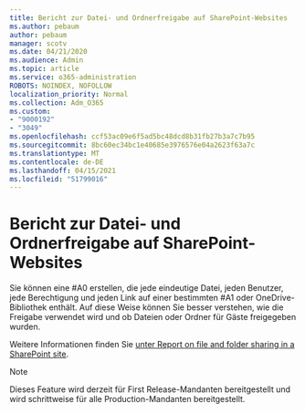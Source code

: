 ```yaml
---
title: Bericht zur Datei- und Ordnerfreigabe auf SharePoint-Websites
ms.author: pebaum
author: pebaum
manager: scotv
ms.date: 04/21/2020
ms.audience: Admin
ms.topic: article
ms.service: o365-administration
ROBOTS: NOINDEX, NOFOLLOW
localization_priority: Normal
ms.collection: Adm_O365
ms.custom:
- "9000192"
- "3049"
ms.openlocfilehash: ccf53ac09e6f5ad5bc48dcd8b31fb27b3a7c7b95
ms.sourcegitcommit: 8bc60ec34bc1e40685e3976576e04a2623f63a7c
ms.translationtype: MT
ms.contentlocale: de-DE
ms.lasthandoff: 04/15/2021
ms.locfileid: "51799016"
---
```

# <a name="report-on-file-and-folder-sharing-in-sharepoint-sites"></a>Bericht zur Datei- und Ordnerfreigabe auf SharePoint-Websites

Sie können eine #A0 erstellen, die jede eindeutige Datei, jeden Benutzer, jede Berechtigung und jeden Link auf einer bestimmten #A1 oder OneDrive-Bibliothek enthält. Auf diese Weise können Sie besser verstehen, wie die Freigabe verwendet wird und ob Dateien oder Ordner für Gäste freigegeben wurden.

Weitere Informationen finden Sie [unter Report on file and folder sharing in a SharePoint site](https://docs.microsoft.com/sharepoint/sharing-reports).

> [!NOTE]
> Dieses Feature wird derzeit für First Release-Mandanten bereitgestellt und wird schrittweise für alle Production-Mandanten bereitgestellt.